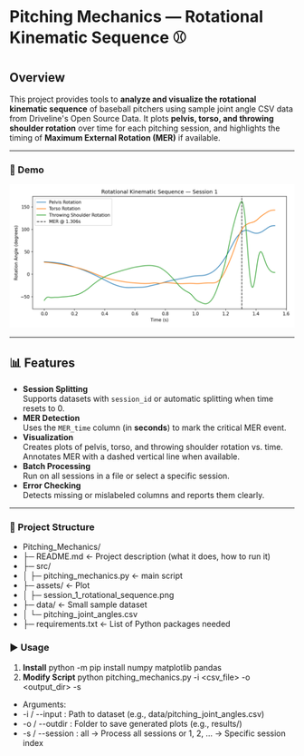 # Pitching Mechanics — Rotational Kinematic Sequence ⚾

## Overview
This project provides tools to **analyze and visualize the rotational kinematic sequence** of baseball pitchers using sample joint angle CSV data from Driveline's Open Source Data. It plots **pelvis, torso, and throwing shoulder rotation** over time for each pitching session, and highlights the timing of **Maximum External Rotation (MER)** if available.

---

### 🎥 Demo
![Pitching Demo Animation](assets/session_1_rotational_sequence.png)  

---

## 📊 Features
-  **Session Splitting**  
   Supports datasets with `session_id` or automatic splitting when time resets to 0.  
-  **MER Detection**  
   Uses the `MER_time` column (in **seconds**) to mark the critical MER event.  
-  **Visualization**  
   Creates plots of pelvis, torso, and throwing shoulder rotation vs. time.  
   Annotates MER with a dashed vertical line when available.  
-  **Batch Processing**  
   Run on all sessions in a file or select a specific session.  
-  **Error Checking**  
   Detects missing or mislabeled columns and reports them clearly.

---

### 📂 Project Structure
- Pitching_Mechanics/
- ├─ README.md                 ← Project description (what it does, how to run it)
- ├─ src/                      
- │  ├─ pitching_mechanics.py  ← main script               
- ├─ assets/                   ← Plot
- │  ├─ session_1_rotational_sequence.png
- ├─ data/                    ← Small sample dataset 
- │  └─ pitching_joint_angles.csv
- ├─ requirements.txt         ← List of Python packages needed


### ▶️ Usage
1. **Install**
   python -m pip install numpy matplotlib pandas
2. **Modify Script**
python pitching_mechanics.py -i <csv_file> -o <output_dir> -s <session>
- Arguments:
- -i / --input : Path to dataset (e.g., data/pitching_joint_angles.csv)
- -o / --outdir : Folder to save generated plots (e.g., results/)
- -s / --session : all → Process all sessions or 1, 2, … → Specific session index
